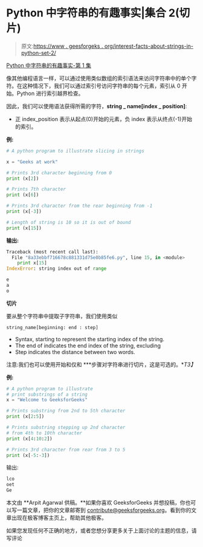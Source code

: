# Python 中字符串的有趣事实|集合 2(切片)

> 原文:[https://www . geesforgeks . org/interest-facts-about-strings-in-python-set-2/](https://www.geeksforgeeks.org/interesting-facts-about-strings-in-python-set-2/)

[Python 中字符串的有趣事实-第 1 集](https://www.geeksforgeeks.org/interesting-facts-about-strings-in-python-set-1/)

像其他编程语言一样，可以通过使用类似数组的索引语法来访问字符串中的单个字符。在这种情况下，我们可以通过索引号访问字符串的每个元素，索引从 0 开始。Python 进行索引越界检查。

因此，我们可以使用语法获得所需的字符，**string _ name[index _ position]**:

*   正 index_position 表示从起点(0)开始的元素，负 index 表示从终点(-1)开始的索引。

**例:**

```py
# A python program to illustrate slicing in strings 

x = "Geeks at work"

# Prints 3rd character beginning from 0 
print (x[2]) 

# Prints 7th character 
print (x[6]) 

# Prints 3rd character from the rear beginning from -1 
print (x[-3]) 

# Length of string is 10 so it is out of bound 
print (x[15]) 
```

**输出:**

```py
Traceback (most recent call last):
  File "8a33ebbf716678c881331d75e0b85fe6.py", line 15, in <module>
    print x[15] 
IndexError: string index out of range
```

```py
e
a
o
```

**切片**

要从整个字符串中提取子字符串，我们使用类似

```py
string_name[beginning: end : step]
```

*   Syntax, starting to represent the starting index of the string.
*   The end of indicates the end index of the string, excluding
*   Step indicates the distance between two words.

注意:我们也可以使用开始和仅和 ***步骤对字符串进行切片，这是可选的。**T3】*

**例:**

```py
# A python program to illustrate 
# print substrings of a string 
x = "Welcome to GeeksforGeeks"

# Prints substring from 2nd to 5th character 
print (x[2:5])     

# Prints substring stepping up 2nd character 
# from 4th to 10th character 
print (x[4:10:2])     

# Prints 3rd character from rear from 3 to 5 
print (x[-5:-3])       
```

输出:

```py
lco
oet
Ge
```

本文由 **Arpit Agarwal 供稿。**如果你喜欢 GeeksforGeeks 并想投稿，你也可以写一篇文章，把你的文章邮寄到 contribute@geeksforgeeks.org。看到你的文章出现在极客博客主页上，帮助其他极客。

如果您发现任何不正确的地方，或者您想分享更多关于上面讨论的主题的信息，请写评论